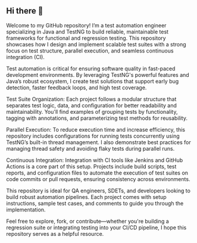 ## Hi there 👋

Welcome to my GitHub repository! I’m a test automation engineer specializing in Java and TestNG to build reliable, maintainable test frameworks for functional and regression testing. This repository showcases how I design and implement scalable test suites with a strong focus on test structure, parallel execution, and seamless continuous integration (CI).

Test automation is critical for ensuring software quality in fast-paced development environments. By leveraging TestNG's powerful features and Java’s robust ecosystem, I create test solutions that support early bug detection, faster feedback loops, and high test coverage.

Test Suite Organization: Each project follows a modular structure that separates test logic, data, and configuration for better readability and maintainability. You'll find examples of grouping tests by functionality, tagging with annotations, and parameterizing test methods for reusability.

Parallel Execution: To reduce execution time and increase efficiency, this repository includes configurations for running tests concurrently using TestNG’s built-in thread management. I also demonstrate best practices for managing thread safety and avoiding flaky tests during parallel runs.

Continuous Integration: Integration with CI tools like Jenkins and GitHub Actions is a core part of this setup. Projects include build scripts, test reports, and configuration files to automate the execution of test suites on code commits or pull requests, ensuring consistency across environments.

This repository is ideal for QA engineers, SDETs, and developers looking to build robust automation pipelines. Each project comes with setup instructions, sample test cases, and comments to guide you through the implementation.

Feel free to explore, fork, or contribute—whether you're building a regression suite or integrating testing into your CI/CD pipeline, I hope this repository serves as a helpful resource.



